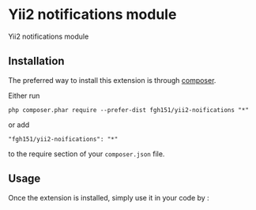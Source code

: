 Yii2 notifications module
=========================
Yii2 notifications module

Installation
------------

The preferred way to install this extension is through [composer](http://getcomposer.org/download/).

Either run

```
php composer.phar require --prefer-dist fgh151/yii2-noifications "*"
```

or add

```
"fgh151/yii2-noifications": "*"
```

to the require section of your `composer.json` file.


Usage
-----

Once the extension is installed, simply use it in your code by  :
